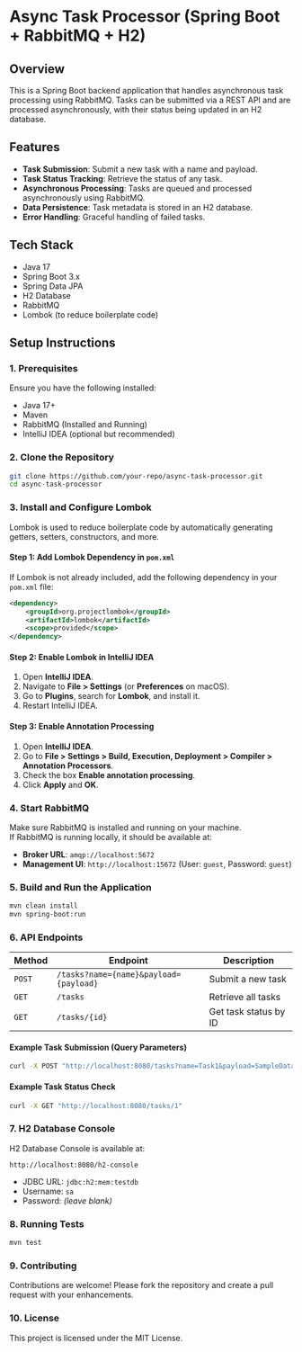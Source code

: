 # **Async Task Processor (Spring Boot + RabbitMQ + H2)**

## **Overview**
This is a Spring Boot backend application that handles asynchronous task processing using RabbitMQ. Tasks can be submitted via a REST API and are processed asynchronously, with their status being updated in an H2 database.

## **Features**
- **Task Submission**: Submit a new task with a name and payload.
- **Task Status Tracking**: Retrieve the status of any task.
- **Asynchronous Processing**: Tasks are queued and processed asynchronously using RabbitMQ.
- **Data Persistence**: Task metadata is stored in an H2 database.
- **Error Handling**: Graceful handling of failed tasks.

## **Tech Stack**
- Java 17
- Spring Boot 3.x
- Spring Data JPA
- H2 Database
- RabbitMQ
- Lombok (to reduce boilerplate code)

## **Setup Instructions**

### **1. Prerequisites**
Ensure you have the following installed:
- Java 17+
- Maven
- RabbitMQ (Installed and Running)
- IntelliJ IDEA (optional but recommended)

### **2. Clone the Repository**
```sh
git clone https://github.com/your-repo/async-task-processor.git
cd async-task-processor
```

### **3. Install and Configure Lombok**
Lombok is used to reduce boilerplate code by automatically generating getters, setters, constructors, and more.

#### **Step 1: Add Lombok Dependency in `pom.xml`**
If Lombok is not already included, add the following dependency in your `pom.xml` file:
```xml
<dependency>
    <groupId>org.projectlombok</groupId>
    <artifactId>lombok</artifactId>
    <scope>provided</scope>
</dependency>
```

#### **Step 2: Enable Lombok in IntelliJ IDEA**
1. Open **IntelliJ IDEA**.
2. Navigate to **File > Settings** (or **Preferences** on macOS).
3. Go to **Plugins**, search for **Lombok**, and install it.
4. Restart IntelliJ IDEA.

#### **Step 3: Enable Annotation Processing**
1. Open **IntelliJ IDEA**.
2. Go to **File > Settings > Build, Execution, Deployment > Compiler > Annotation Processors**.
3. Check the box **Enable annotation processing**.
4. Click **Apply** and **OK**.


### **4. Start RabbitMQ**
Make sure RabbitMQ is installed and running on your machine.  
If RabbitMQ is running locally, it should be available at:
- **Broker URL**: `amqp://localhost:5672`
- **Management UI**: `http://localhost:15672` (User: `guest`, Password: `guest`)

### **5. Build and Run the Application**
```sh
mvn clean install
mvn spring-boot:run
```

### **6. API Endpoints**
| Method | Endpoint | Description |
|--------|----------|-------------|
| `POST` | `/tasks?name={name}&payload={payload}` | Submit a new task |
| `GET` | `/tasks` | Retrieve all tasks |
| `GET` | `/tasks/{id}` | Get task status by ID |

#### **Example Task Submission (Query Parameters)**
```sh
curl -X POST "http://localhost:8080/tasks?name=Task1&payload=SampleData"
```

#### **Example Task Status Check**
```sh
curl -X GET "http://localhost:8080/tasks/1"
```

### **7. H2 Database Console**
H2 Database Console is available at:
```
http://localhost:8080/h2-console
```
- JDBC URL: `jdbc:h2:mem:testdb`
- Username: `sa`
- Password: *(leave blank)*

### **8. Running Tests**
```sh
mvn test
```

### **9. Contributing**

Contributions are welcome! Please fork the repository and create a pull request with your enhancements.

### **10. License**
This project is licensed under the MIT License.
